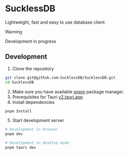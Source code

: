 # SucklessDB

Lightweight, fast and easy to use database client.

> [!WARNING]  
> Development in progress

## Development

1. Clone the repository
```bash
git clone git@github.com:SucklessDB/SucklessDB.git
cd SucklessDB
```
2. Make sure you have available [pnpm](https://pnpm.io/installation) package manager.
3. Prerequisites for Tauri [v2.tauri.app](https://v2.tauri.app/start/prerequisites/)
4. Install dependencies
```bash
pnpm Install
```
5. Start development server
```bash
# Development in browser
pnpm dev

# Development in desktop mode
pnpm tauri dev
```
